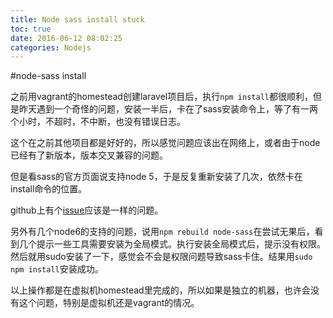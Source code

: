 ```yaml
---
title: Node sass install stuck
toc: true
date: 2016-06-12 08:02:25
categories: Nodejs
---
```

#node-sass install

之前用vagrant的homestead创建laravel项目后，执行`npm install`都很顺利，但是昨天遇到一个奇怪的问题，安装一半后，卡在了sass安装命令上，等了有一两个小时，不超时，不中断，也没有错误日志。

这个在之前其他项目都是好好的，所以感觉问题应该出在网络上，或者由于node已经有了新版本，版本交叉兼容的问题。

但是看sass的官方页面说支持node 5，于是反复重新安装了几次，依然卡在install命令的位置。

github上有个[issue](https://github.com/sass/node-sass/issues/1568)应该是一样的问题。

另外有几个node6的支持的问题，说用`npm rebuild node-sass`在尝试无果后，看到几个提示一些工具需要安装为全局模式。执行安装全局模式后，提示没有权限。然后就用sudo安装了一下，感觉会不会是权限问题导致sass卡住。结果用`sudo npm install`安装成功。

以上操作都是在虚拟机homestead里完成的，所以如果是独立的机器，也许会没有这个问题，特别是虚拟机还是vagrant的情况。

